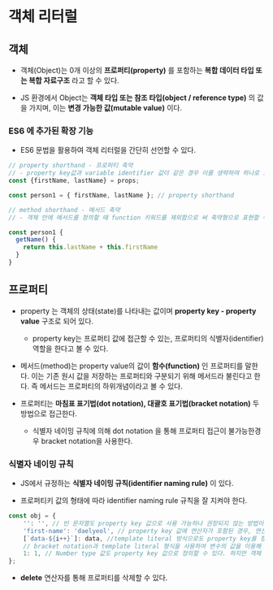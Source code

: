 # 객체 리터럴

## 객체

- 객체(Object)는 0개 이상의 **프로퍼티(property)** 를 포함하는 **복합 데이터 타입 또는 복합 자료구조** 라고 할 수 있다.

- JS 환경에서 Object는 **객체 타입 또는 참조 타입(object / reference type)** 의 값을 가지며, 이는 **변경 가능한 값(mutable value)** 이다.

### ES6 에 추가된 확장 기능

- ES6 문법을 활용하여 객체 리터럴을 간단히 선언할 수 있다.

```javascript
// property shorthand - 프로퍼티 축약
// - property key값과 variable identifier 값이 같은 경우 이를 생략하여 하나로 표현할 수 있다.
const {firstName, lastName} = props;

const person1 = { firstName, lastName }; // property shorthand

// method shorthand - 메서드 축약
// - 객체 안에 메서드를 정의할 때 function 키워드를 제외함으로 써 축약형으로 표현할 수 있다.

const person1 {
  getName() {
    return this.lastName + this.firstName
  }
}
```

## 프로퍼티

- property 는 객체의 상태(state)를 나타내는 값이며 **property key - property value** 구조로 되어 있다.

  - property key는 프로퍼티 값에 접근할 수 있는, 프로퍼티의 식별자(identifier) 역할을 한다고 볼 수 있다.

- 메서드(method)는 property value의 값이 **함수(function)** 인 프로퍼티를 말한다. 이는 기존 원시 값을 저장하는 프로퍼티와 구분되기 위해 메서드라 불린다고 한다. 즉 메서드는 프로퍼티의 하위개념이라고 볼 수 있다.

- 프로퍼티는 **마침표 표기법(dot notation), 대괄호 표기법(bracket notation)** 두 방법으로 접근한다.

  - 식별자 네이밍 규칙에 의해 dot notation 을 통해 프로퍼티 접근이 불가능한경우 bracket notation을 사용한다.

### 식별자 네이밍 규칙

- JS에서 규정하는 **식별자 네이밍 규칙(identifier naming rule)** 이 있다.

- 프로퍼티키 값의 형태에 따라 identifier naming rule 규칙을 잘 지켜야 한다.

```javascript
const obj = {
	'': '', // 빈 문자열도 property key 값으로 사용 가능하나 권장되지 않는 방법이다.
	'first-name': 'daelyeol', // property key 값에 연산자가 포함된 경우, 연산자 취급 되므로 따옴표로 감싸줘야 한다.
	[`data-${i++}`]: data, //template literal 방식으로도 property key를 정의할 수 있다.
	// bracket notation과 template literal 형식을 사용하여 변수의 값을 이용해 계산하여 할당되는 property key 값을 computed property name 이라고 하며, JS 환경은 computed property name 방식을 지원한다.
	1: 1, // Number type 값도 property key 값으로 정의할 수 있다. 하지만 객체 안에선 string 으로 간주된다.
};
```

- **delete** 연산자를 통해 프로퍼티를 삭제할 수 있다.
